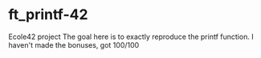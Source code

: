 # ft_printf-42
Ecole42 project
The goal here is to exactly reproduce the printf function.
I haven't made the bonuses, got 100/100

